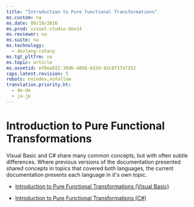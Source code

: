 ```yaml
---
title: "Introduction to Pure Functional Transformations"
ms.custom: na
ms.date: 09/19/2016
ms.prod: visual-studio-dev14
ms.reviewer: na
ms.suite: na
ms.technology: 
  - devlang-csharp
ms.tgt_pltfrm: na
ms.topic: article
ms.assetid: ef0ea822-39db-4856-b33d-92c8f37a7352
caps.latest.revision: 5
robots: noindex,nofollow
translation.priority.ht: 
  - de-de
  - ja-jp
---
```

# Introduction to Pure Functional Transformations
Visual Basic and C# share many common concepts, but with often subtle differences. Where previous versions of the documentation presented shared concepts in topics that covered both languages, the current documentation presents each language in it's own topic.  
  
-   [Introduction to Pure Functional Transformations (Visual Basic)](../vs140/Introduction-to-Pure-Functional-Transformations--Visual-Basic-.md)  
  
-   [Introduction to Pure Functional Transformations (C#)](../vs140/Introduction-to-Pure-Functional-Transformations--C#-.md)